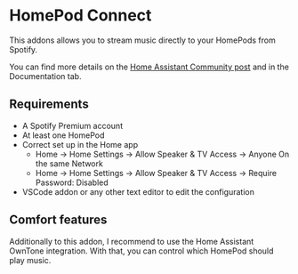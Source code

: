 # HomePod Connect

This addons allows you to stream music directly to your HomePods from Spotify.

You can find more details on the [Home Assistant Community post](https://community.home-assistant.io/t/homepod-connect-spotify-on-homepods-with-spotify-connect/482227) and in the Documentation tab.

## Requirements
- A Spotify Premium account
- At least one HomePod
- Correct set up in the Home app
  - Home -> Home Settings -> Allow Speaker & TV Access -> Anyone On the same Network
  - Home -> Home Settings -> Allow Speaker & TV Access -> Require Password: Disabled
- VSCode addon or any other text editor to edit the configuration

## Comfort features
Additionally to this addon, I recommend to use the Home Assistant OwnTone integration. With that, you can control which HomePod should play music.

<!-- Second, there is a blueprint that allows you to automatically play music in a room as soon as someone enters it.
You can find it in the Home Assistant Community. -->

